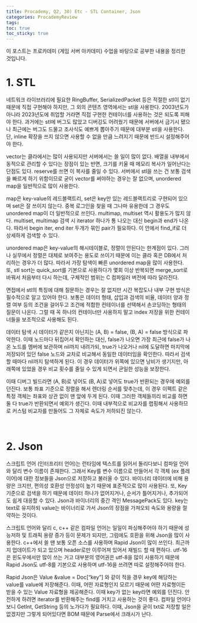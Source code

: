 ```yaml
---
title: Procademy, Q2, 30) Etc - STL Container, Json
categories: ProcademyReview
tags: 
toc: true
toc_sticky: true
---
```


이 포스트는 프로카데미 (게임 서버 아카데미) 수업을 바탕으로 공부한 내용을 정리한 것입니다. 

# **1. STL**

네트워크 라이브러리에 필요한 RingBuffer, SerializedPacket 등은 적절한 stl이 없기 때문에 직접 구현해야 하지만, 그 외의 콘텐츠 영역에서는 stl을 사용한다. 2003년도가 아니라 2023년도에 취업할 거라면 직접 구현한 컨테이너를 사용하는 것은 되도록 피해야 한다. 과거에는 stl에 버그도 많았고 디버깅도 어려웠기 때문에 서버에서 금기시 됐으나 최근에는 버그도 드물고 조사식도 예쁘게 뽑아주기 때문에 대부분 stl을 사용한다. 단, inline 확장을 쓰지 않으면 사용할 수 없을 만큼 느려지기 때문에 반드시 설정해주어야 한다. 

vector는 클라에서는 많이 사용되지만 서버에서는 쓸 일이 많이 없다. 배열을 내부에서 동적으로 관리할 수 있다는 장점이 있는 반면, 크기를 키울 때 메모리 복사가 일어난다는 단점도 있다. reserve를 쓰면 이 복사를 줄일 수 있다. 서버에서 stl을 쓰는 건 보통 검색을 빠르게 하기 위함이므로 굳이 vector를 써야하는 경우는 잘 없으며, unordered map을 일반적으로 많이 사용한다. 

map은 key-value의 레드블랙트리, set은 key만 있는 레드블랙트리로 구현되어 있으며 set은 잘 쓰이지 않는다. 중복 로그인을 찾을 때 그나마 유용한데 그 경우도 unordered map이 더 일반적으로 쓰인다. multimap, multiset 역시 활용도가 많지 않다. multiset, multimap 검색 시 iterator 하나가 통 나오는 대신 begin과 end가 나온다. 따라서 begin iter, end iter 두개가 묶인 pair가 필요하다. 이 안에서 find_if로 더 상세하게 검색할 수 있다. 

unordered map은 key-value의 해시테이블로, 정렬이 안된다는 한계점이 있다. 그러나 실무에서 정렬은 대체로 보여주는 용도로 쓰이기 때문에 이는 클라 혹은 DB에서 처리하는 경우가 더 많다. 따라서 가장 탐색이 빠른 unordered map을 많이 사용한다. 또, stl sort는 quick_sort를 기본으로 사용하다가 몇회 이상 반복되면 merge_sort로 바꿔서 처음부터 다시 하는데, 구체적인 범위는 C 컴파일러 버전에 따라 달라진다. 

면접에서 stl의 특징에 대해 질문하는 경우는 잘 없지만 시간 복잡도나 내부 구현 방식은 필수적으로 알고 있어야 한다. 보통은 데이터 형태, 삽입과 검색의 비율, 데이터 양과 정렬 여부 등의 조건을 걸어두고 조건에 적합한 컨테이너를 선택해서 손코딩하는 형태의 질문이 나온다. 그럴 때 꼭 하나의 컨테이너만 사용하지 말고 index 저장을 위한 컨테이너들을 보조적으로 사용해도 된다. 

데이터 탐색 시 데이터가 같은지 아닌지는 (A, B) = false, (B, A) = false 방식으로 파악한다. 이때 노드마다 뒤집어서 확인하는 대신, false가 나오면 가장 최근에 false가 나온 노드를 멤버에 보관하며 nil까지 내려가되, true가 나오거나 nil에 도달하면 마지막에 저장되어 있던 false 노드와 교차로 비교해서 동일한 데이터임을 확인한다. 따라서 검색할 때마다 nil까지 탐색하게 된다. 이 경우 데이터가 위쪽에 있으면 낭비가 생기지만, 아래쪽에 있었을 경우 비교 횟수를 줄일 수 있게 되면서 균일한 성능을 보장한다. 

이때 디버그 빌드라면 (A, B)로 넣어도 (B, A)로 넣어도 true가 반환되는 경우에 예외를 던진다. 보통 좌표 기준으로 정렬을 해서 렌더링 순서를 맞추는데, 이 경우 이펙트 같은 특정 객체는 좌표와 상관 없이 맨 앞에 두게 된다. 이때 그러한 객체들끼리 비교를 하면 둘 다 true가 반환되면서 예외가 생긴다. 이때 내부적으로 비교자를 랩핑해서 사용하므로 커스텀 비교자를 만들어도 그 자체로 속도가 저하되진 않는다. 

<br/>

# **2. Json**

스크립트 언어 (인터프리터 언어)는 런타임에 텍스트를 읽어서 돌리다보니 컴파일 언어와 달리 변수 이름이 존재한다. 그래서 Key를 변수 이름으로 만들어서 각 객체 (ex 플레이어)에 대한 정보들을 Json으로 저장하고 불러올 수 있다. 바이너리 데이터에 비해 용량은 크지만, 편의성 호환성 안정성이 높기 때문에 표준적으로 많이 사용된다. 또, Key 기준으로 검색을 하기 때문에 데이터 하나가 없어지거나, 순서가 틀어지거나, 추가되어도 쉽게 대응할 수 있다. Json과 바이너리의 중간 격인 MessagePack도 있다. key는 text로 유지하되 value는 바이너리로 가서 Json의 장점을 가져오되 속도와 용량을 절약하는 것이다. 

스크립트 언어와 달리 c, c++ 같은 컴파일 언어는 일일이 파싱해주어야 하기 때문에 성능저하 및 트래픽 용량 증가 등이 문제가 되지만, 그럼에도 호환을 위해 Json을 많이 사용한다. c++에서 쓸 땐 보통 오픈 소스를 사용하며 Rapid Json이 많이 쓰인다. 최근까지 업데이트가 되고 있으며 header로만 이루어져 있어서 재빌드 할 때 편하다. utf-16은 윈도우에서만 많이 쓰는 거고 대부분의 영어권은 utf-8을 많이 사용하기 때문에 Rapid Json도 utf-8를 기본으로 사용하며 utf-16을 쓰려면 따로 설정해주어야 한다.

Rapid Json은 Value &value = Doc[“key”] 와 같이 적을 경우 key에 해당하는 value를 value에 저장해준다. 이때, 어떤 자료형인지 모르기 때문에 어떤 자료형이든 받을 수 있는 Value 자료형을 제공해준다. 이때 key가 없는 key라면 예외를 던진다. 안전하게 하려면 iterator를 반환해주는 find를 거치고 사용하는 것이 좋다. 컴파일 언어다보니 GetInt, GetString 등의 노가다가 필요하다. 이때, Json을 굳이 txt로 저장할 일은 없겠지만 그렇게 되어있다면 BOM 때문에 Parse에서 크래시가 난다. 



